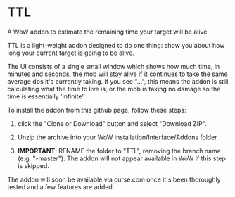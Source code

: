 # TTL
A WoW addon to estimate the remaining time your target will be alive.


TTL is a light-weight addon designed to do one thing: show you about how long your current target is going to be alive.

The UI consists of a single small window which shows how much time, in minutes and seconds, the mob will stay alive if it continues to take
the same average dps it's currently taking. If you see "...", this means the addon is still calculating what the time to live is, or the mob
is taking no damage so the time is essentially 'infinite'. 

To install the addon from this github page, follow these steps:

1) click the "Clone or Download" button and select "Download ZIP".

2) Unzip the archive into your WoW installation/Interface/Addons folder

3) **IMPORTANT**: RENAME the folder to "TTL", removing the branch name (e.g. "-master"). The addon will not appear available in WoW if this step is skipped.

The addon will soon be available via curse.com once it's been thoroughly tested and a few features are added.
